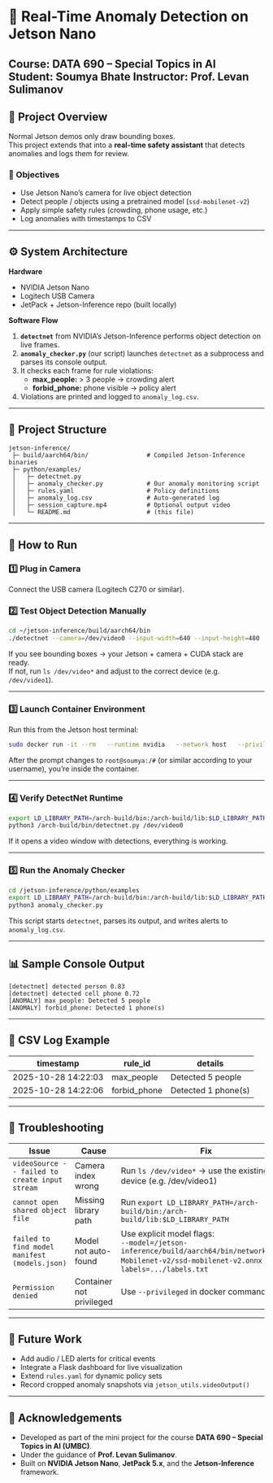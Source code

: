 # 🧠 Real-Time Anomaly Detection on Jetson Nano
**Course:** DATA 690 – Special Topics in AI  
**Student:** Soumya Bhate
**Instructor:** Prof. Levan Sulimanov
---

## 📍 Project Overview
Normal Jetson demos only draw bounding boxes.  
This project extends that into a **real-time safety assistant** that detects anomalies and logs them for review.

### 🎯 Objectives
- Use Jetson Nano’s camera for live object detection  
- Detect people / objects using a pretrained model (`ssd-mobilenet-v2`)  
- Apply simple safety rules (crowding, phone usage, etc.)  
- Log anomalies with timestamps to CSV  

---

## ⚙️ System Architecture
**Hardware**
- NVIDIA Jetson Nano  
- Logitech USB Camera  
- JetPack + Jetson-Inference repo (built locally)

**Software Flow**
1. **`detectnet`** from NVIDIA’s Jetson-Inference performs object detection on live frames.  
2. **`anomaly_checker.py`** (our script) launches `detectnet` as a subprocess and parses its console output.  
3. It checks each frame for rule violations:  
   - **max_people:** > 3 people → crowding alert  
   - **forbid_phone:** phone visible → policy alert  
4. Violations are printed and logged to `anomaly_log.csv`.

---

## 🧩 Project Structure
```
jetson-inference/
 ├─ build/aarch64/bin/                # Compiled Jetson-Inference binaries
 ├─ python/examples/
 │   ├─ detectnet.py
 │   ├─ anomaly_checker.py            # Our anomaly monitoring script
 │   ├─ rules.yaml                    # Policy definitions
 │   ├─ anomaly_log.csv               # Auto-generated log
 │   ├─ session_capture.mp4           # Optional output video
 │   └─ README.md                     # (this file)
```

---

## 🚀 How to Run

### 1️⃣ Plug in Camera
Connect the USB camera (Logitech C270 or similar).

### 2️⃣ Test Object Detection Manually
```bash
cd ~/jetson-inference/build/aarch64/bin
./detectnet --camera=/dev/video0 --input-width=640 --input-height=480
```
If you see bounding boxes → your Jetson + camera + CUDA stack are ready.  
If not, run `ls /dev/video*` and adjust to the correct device (e.g. `/dev/video1`).

---

### 3️⃣ Launch Container Environment
Run this from the Jetson host terminal:

```bash
sudo docker run -it --rm   --runtime nvidia   --network host   --privileged   -e DISPLAY=$DISPLAY   -v /tmp/argus_socket:/tmp/argus_socket   -v /tmp/.X11-unix:/tmp/.X11-unix   -v /dev/video0:/dev/video0   -v /home/ms77930/jetson-inference:/jetson-inference   -v /home/ms77930/jetson-inference/build/aarch64:/arch-build   -v /home/ms77930/recordings:/recordings   -v /usr/lib/python3.8/dist-packages:/usr/lib/python3.8/dist-packages   -v /usr/lib/aarch64-linux-gnu:/usr/lib/aarch64-linux-gnu   nvcr.io/nvidia/l4t-ml:r35.2.1-py3   /bin/bash
```

After the prompt changes to `root@soumya:/#` (or similar according to your username), you’re inside the container.

---

### 4️⃣ Verify DetectNet Runtime
```bash
export LD_LIBRARY_PATH=/arch-build/bin:/arch-build/lib:$LD_LIBRARY_PATH
python3 /arch-build/bin/detectnet.py /dev/video0
```
If it opens a video window with detections, everything is working.

---

### 5️⃣ Run the Anomaly Checker
```bash
cd /jetson-inference/python/examples
export LD_LIBRARY_PATH=/arch-build/bin:/arch-build/lib:$LD_LIBRARY_PATH
python3 anomaly_checker.py
```

This script starts `detectnet`, parses its output, and writes alerts to `anomaly_log.csv`.

---

## 📊 Sample Console Output
```text
[detectnet] detected person 0.83
[detectnet] detected cell phone 0.72
[ANOMALY] max_people: Detected 5 people
[ANOMALY] forbid_phone: Detected 1 phone(s)
```

---

## 📑 CSV Log Example
| timestamp | rule_id | details |
|------------|----------|----------|
| 2025-10-28 14:22:03 | max_people | Detected 5 people |
| 2025-10-28 14:22:06 | forbid_phone | Detected 1 phone(s) |

---

## 🧰 Troubleshooting

| Issue | Cause | Fix |
|-------|--------|-----|
| `videoSource -- failed to create input stream` | Camera index wrong | Run `ls /dev/video*` → use the existing device (e.g. /dev/video1) |
| `cannot open shared object file` | Missing library path | Run `export LD_LIBRARY_PATH=/arch-build/bin:/arch-build/lib:$LD_LIBRARY_PATH` |
| `failed to find model manifest (models.json)` | Model not auto-found | Use explicit model flags:<br>`--model=/jetson-inference/build/aarch64/bin/networks/SSD-Mobilenet-v2/ssd-mobilenet-v2.onnx` and `--labels=.../labels.txt` |
| `Permission denied` | Container not privileged | Use `--privileged` in docker command |

---

## 🧭 Future Work
- Add audio / LED alerts for critical events  
- Integrate a Flask dashboard for live visualization  
- Extend `rules.yaml` for dynamic policy sets  
- Record cropped anomaly snapshots via `jetson_utils.videoOutput()`  

---

## 🙏 Acknowledgements
- Developed as part of the mini project for the course **DATA 690 – Special Topics in AI (UMBC)**.
- Under the guidance of **Prof. Levan Sulimanov**.  
- Built on **NVIDIA Jetson Nano**, **JetPack 5.x**, and the **Jetson-Inference** framework.  
